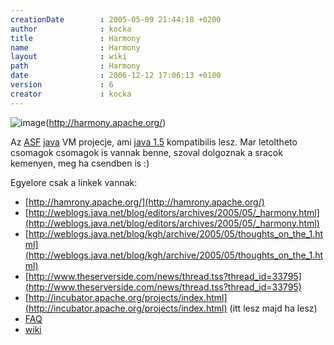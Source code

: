 ```yaml
---
creationDate        : 2005-05-09 21:44:18 +0200 
author              : kocka 
title               : Harmony 
name                : Harmony 
layout              : wiki 
path                : Harmony 
date                : 2006-12-12 17:06:13 +0100 
version             : 6 
creator             : kocka 
---
```

![image](http://harmony.apache.org/images/harmony-logo-new.png)(http://harmony.apache.org/)

Az [ASF](ASF.html) [java](java.html) VM projecje, ami [java 1.5](java%201.5.html) kompatibilis lesz. Mar letoltheto csomagok csomagok is vannak benne, szoval dolgoznak a sracok kemenyen, meg ha csendben is :)

Egyelore csak a linkek vannak:

*   [http://hamrony.apache.org/](http://hamrony.apache.org/)
*   [http://weblogs.java.net/blog/editors/archives/2005/05/_harmony.html](http://weblogs.java.net/blog/editors/archives/2005/05/_harmony.html)
*   [http://weblogs.java.net/blog/kgh/archive/2005/05/thoughts_on_the_1.html](http://weblogs.java.net/blog/kgh/archive/2005/05/thoughts_on_the_1.html)
*   [http://www.theserverside.com/news/thread.tss?thread_id=33795](http://www.theserverside.com/news/thread.tss?thread_id=33795)
*   [http://incubator.apache.org/projects/index.html](http://incubator.apache.org/projects/index.html) (itt lesz majd ha lesz)
*   [FAQ](http://mail-archives.apache.org/mod_mbox/incubator-general/200505.mbox/%3CE3603144-2C26-4C31-896D-6CC7445A63EB@apache.org%3E)
*   [wiki](http://wiki.apache.org/harmony/)
